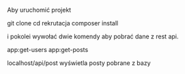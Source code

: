 Aby uruchomić projekt

git clone
cd rekrutacja
composer install

i pokolei wywołać dwie komendy aby pobrać dane z rest api.

app:get-users
app:get-posts

localhost/api/post wyświetla posty pobrane z bazy
